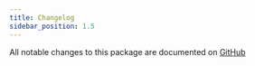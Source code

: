 ```yaml
---
title: Changelog
sidebar_position: 1.5
---
```


All notable changes to this package are documented on [GitHub](https://github.com/Javaabu/activitylog/blob/main/CHANGELOG.md)
